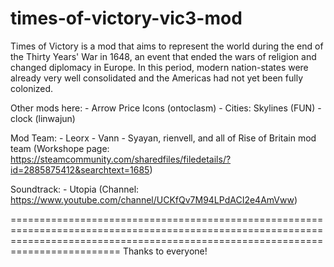 # times-of-victory-vic3-mod
 Times of Victory is a mod that aims to represent the world during the end of the Thirty Years' War in 1648, an event that ended the wars of religion and changed diplomacy in Europe. In this period, modern nation-states were already very well consolidated and the Americas had not yet been fully colonized.

Other mods here:
	- Arrow Price Icons (ontoclasm)
	- Cities: Skylines (FUN)
	- clock (linwajun)

Mod Team:
	- Leorx
	- Vann
	- Syayan, rienvell,  and all of Rise of Britain mod team (Workshope page: https://steamcommunity.com/sharedfiles/filedetails/?id=2885875412&searchtext=1685)

Soundtrack:
	- Utopia (Channel: https://www.youtube.com/channel/UCKfQv7M94LPdACI2e4AmVww)

=====================================================================================================================================================================================
Thanks to everyone!
